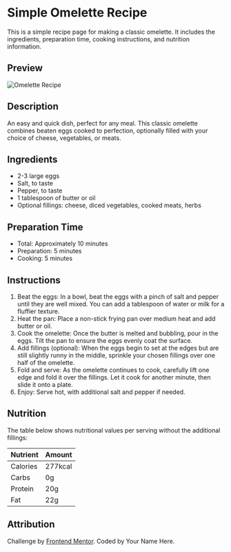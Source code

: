 # Simple Omelette Recipe

This is a simple recipe page for making a classic omelette. It includes the ingredients, preparation time, cooking instructions, and nutrition information.

## Preview

![Omelette Recipe](./assets/images/image-omelette.jpeg)

## Description

An easy and quick dish, perfect for any meal. This classic omelette combines beaten eggs cooked to perfection, optionally filled with your choice of cheese, vegetables, or meats.

## Ingredients

- 2-3 large eggs
- Salt, to taste
- Pepper, to taste
- 1 tablespoon of butter or oil
- Optional fillings: cheese, diced vegetables, cooked meats, herbs

## Preparation Time

- Total: Approximately 10 minutes
- Preparation: 5 minutes
- Cooking: 5 minutes

## Instructions

1. Beat the eggs: In a bowl, beat the eggs with a pinch of salt and pepper until they are well mixed. You can add a tablespoon of water or milk for a fluffier texture.
2. Heat the pan: Place a non-stick frying pan over medium heat and add butter or oil.
3. Cook the omelette: Once the butter is melted and bubbling, pour in the eggs. Tilt the pan to ensure the eggs evenly coat the surface.
4. Add fillings (optional): When the eggs begin to set at the edges but are still slightly runny in the middle, sprinkle your chosen fillings over one half of the omelette.
5. Fold and serve: As the omelette continues to cook, carefully lift one edge and fold it over the fillings. Let it cook for another minute, then slide it onto a plate.
6. Enjoy: Serve hot, with additional salt and pepper if needed.

## Nutrition

The table below shows nutritional values per serving without the additional fillings:

| Nutrient | Amount |
|----------|--------|
| Calories | 277kcal |
| Carbs    | 0g     |
| Protein  | 20g    |
| Fat      | 22g    |

## Attribution

Challenge by [Frontend Mentor](https://www.frontendmentor.io?ref=challenge). Coded by Your Name Here.
